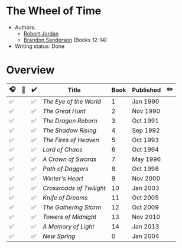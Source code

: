 # The Wheel of Time

- Authors:
  - [Robert Jordan](../../authors.md#robert-jordan)
  - [Brandon Sanderson](../../authors.md#brandon-sanderson) (Books 12-14)
- Writing status: Done

# Overview

| 🎧 | 📱 | ✔️ | Title | Book | Published | ✏️ |
| - | - | - | - | - | - | - |
| ✅ | | ✅ | _The Eye of the World_ | 1 | Jan 1990 | |
| ✅ | | ✅ | _The Great Hunt_ | 2 | Nov 1990 | |
| ✅ | | ✅ | _The Dragon Reborn_ | 3 | Oct 1991 | |
| ✅ | | ✅ | _The Shadow Rising_ | 4 | Sep 1992 | |
| ✅ | | ✅ | _The Fires of Heaven_ | 5 | Oct 1993 | |
| ✅ | | ✅ | _Lord of Chaos_ | 6 | Oct 1994 | |
| ✅ | | ✅ | _A Crown of Swords_ | 7 | May 1996 | |
| ✅ | | ✅ | _Path of Daggers_ | 8 | Oct 1998 | |
| ✅ | | ✅ | _Winter's Heart_ | 9 | Nov 2000 | |
| ✅ | | ✅ | _Crossroads of Twilight_ | 10 | Jan 2003 | |
| ✅ | | ✅ | _Knife of Dreams_ | 11 | Oct 2005 | |
| ✅ | | ✅ | _The Gathering Storm_ | 12 | Oct 2009 | |
| ✅ | | ✅ | _Towers of Midnight_ | 13 | Nov 2010 | |
| ✅ | | ✅ | _A Memory of Light_ | 14 | Jan 2013 | |
| ✅ | | ✅ | _New Spring_ | 0 | Jan 2004 | |

